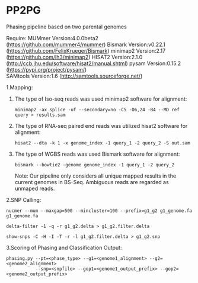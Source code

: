 # PP2PG
Phasing pipeline based on two parental genomes

Require: 
MUMmer     Version:4.0.0beta2 (https://github.com/mummer4/mummer)
Bismark    Version:v0.22.1    (https://github.com/FelixKrueger/Bismark)
minimap2   Version:2.17       (https://github.com/lh3/minimap2)
HISAT2     Version:2.1.0      (http://ccb.jhu.edu/software/hisat2/manual.shtml)
pysam      Version:0.15.2     (https://pypi.org/project/pysam/)     
SAMtools   Version:1.6        (http://samtools.sourceforge.net/)  


1.Mapping:

1) The type of Iso-seq reads was used minimap2 software for alignment:

       minimap2 -ax splice -uf --secondary=no -C5 -O6,24 -B4 --MD ref query > results.sam      

2) The type of RNA-seq paired end reads was utilized hisat2 software for alignment:

       hisat2 --dta -k 1 -x genome_index -1 query_1 -2 query_2 -S out.sam

3) The type of WGBS reads was used Bismark software for alignment:
      
       bismark --bowtie2 -genome genome_index -1 query_1 -2 query_2
    Note: Our pipeline only considers all unique mapped results in the current genomes in BS-Seq. Ambiguous reads are regarded 
    as unmaped reads. 



2.SNP Calling:

    nucmer --mum --maxgap=500 --mincluster=100 --prefix=g1_g2 g1_genome.fa g1_genome.fa
    
    delta-filter -1 -q -r g1_g2.delta > g1_g2.filter.delta
    
    show-snps -C -H -I -T -r -l g1_g2.filter.delta > g1_g2.snp


3.Scoring of Phasing and Classification Output:

    phasing.py --pt=<phase_type> --g1=<genome1_alignment> --g2=<genome2_alignment> 
               --snp=<snpfile> --gop1=<genome1_output_prefix> --gop2=<genome2_output_prefix>


